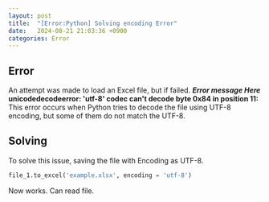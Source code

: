 ```yaml
---
layout: post
title:  "[Error:Python] Solving encoding Error"
date:   2024-08-21 21:03:36 +0900
categories: Error
---
```


## Error
An attempt was made to load an Excel file, but if failed.
**_Error message Here_ unicodedecodeerror: 'utf-8' codec can't decode byte 0x84 in position 11:**
This error occurs when Python tries to decode the file using UTF-8 encoding, but some of them do not match the UTF-8.  
## Solving
To solve this issue, saving the file with Encoding as UTF-8.
```python
file_1.to_excel('example.xlsx', encoding = 'utf-8')

```

Now works. Can read file.